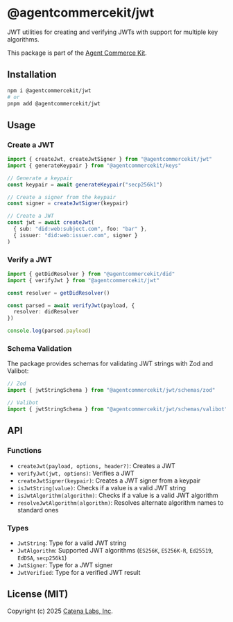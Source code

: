 # @agentcommercekit/jwt

JWT utilities for creating and verifying JWTs with support for multiple key algorithms.

This package is part of the [Agent Commerce Kit](https://www.agentcommercekit.com).

## Installation

```sh
npm i @agentcommercekit/jwt
# or
pnpm add @agentcommercekit/jwt
```

## Usage

### Create a JWT

```ts
import { createJwt, createJwtSigner } from "@agentcommercekit/jwt"
import { generateKeypair } from "@agentcommercekit/keys"

// Generate a keypair
const keypair = await generateKeypair("secp256k1")

// Create a signer from the keypair
const signer = createJwtSigner(keypair)

// Create a JWT
const jwt = await createJwt(
  { sub: "did:web:subject.com", foo: "bar" },
  { issuer: "did:web:issuer.com", signer }
)
```

### Verify a JWT

```ts
import { getDidResolver } from "@agentcommercekit/did"
import { verifyJwt } from "@agentcommercekit/jwt"

const resolver = getDidResolver()

const parsed = await verifyJwt(payload, {
  resolver: didResolver
})

console.log(parsed.payload)
```

### Schema Validation

The package provides schemas for validating JWT strings with Zod and Valibot:

```ts
// Zod
import { jwtStringSchema } from "@agentcommercekit/jwt/schemas/zod"

// Valibot
import { jwtStringSchema } from "@agentcommercekit/jwt/schemas/valibot"
```

## API

### Functions

- `createJwt(payload, options, header?)`: Creates a JWT
- `verifyJwt(jwt, options)`: Verifies a JWT
- `createJwtSigner(keypair)`: Creates a JWT signer from a keypair
- `isJwtString(value)`: Checks if a value is a valid JWT string
- `isJwtAlgorithm(algorithm)`: Checks if a value is a valid JWT algorithm
- `resolveJwtAlgorithm(algorithm)`: Resolves alternate algorithm names to standard ones

### Types

- `JwtString`: Type for a valid JWT string
- `JwtAlgorithm`: Supported JWT algorithms (`ES256K`, `ES256K-R`, `Ed25519`, `EdDSA`, `secp256k1`)
- `JwtSigner`: Type for a JWT signer
- `JwtVerified`: Type for a verified JWT result

## License (MIT)

Copyright (c) 2025 [Catena Labs, Inc](https://catenalabs.com).
